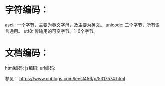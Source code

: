 # 字符编码：
  ascii: 一个字节，主要为英文字母，及主要为英文。
  unicode: 二个字节，所有语言通用。
  utf8: 传输用的可变字节。1-6个字节。

# 文档编码：
  html编码:
  js编码:
  url编码:

参见：
  https://www.cnblogs.com/leesf456/p/5317574.html

